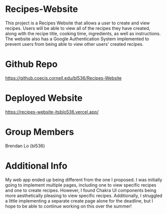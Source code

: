 # Recipes-Website

This project is a Recipes Website that allows a user to create and view recipes.
Users will be able to view all of the recipes they have created, along with the
recipe title, cooking time, ingredients, as well as instructions. The website also
has a Google Authentication System implemented to prevent users from being able to
view other users' created recipes.

# Github Repo
https://github.coecis.cornell.edu/bl536/Recipes-Website

# Deployed Website
https://recipes-website-itsblo536.vercel.app/

# Group Members

Brendan Lo (bl536)

# Additional Info

My web app ended up being different from the one I proposed. I was initially going
to implement multiple pages, including one to view specific recipes and one to create
recipes. However, I found Chakra UI components being more aesthetically pleasing to 
view specific recipes. Additionally, I struggled a little implementing a separate create
page alone for the deadline, but I hope to be able to continue working on this over the summer!
